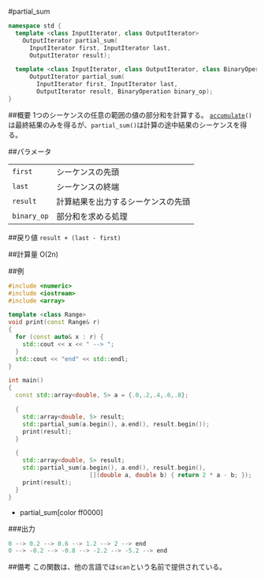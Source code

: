 #partial_sum
```cpp
namespace std {
  template <class InputIterator, class OutputIterator>
    OutputIterator partial_sum(
      InputIterator first, InputIterator last,
      OutputIterator result);

  template <class InputIterator, class OutputIterator, class BinaryOperation>
      OutputIterator partial_sum(
        InputIterator first, InputIterator last,
        OutputIterator result, BinaryOperation binary_op);
}
```

##概要
1つのシーケンスの任意の範囲の値の部分和を計算する。
[`accumulate`](./accumulate.md)`()`は最終結果のみを得るが、`partial_sum()`は計算の途中結果のシーケンスを得る。


##パラメータ

| | |
|-----------|-----------------------------------------------------|
| `first` | シーケンスの先頭 |
| `last` | シーケンスの終端 |
| `result` | 計算結果を出力するシーケンスの先頭 |
| `binary_op` | 部分和を求める処理 |


##戻り値
`result + (last - first)`


##計算量
Ο(2n)


##例
```cpp
#include <numeric>
#include <iostream>
#include <array>

template <class Range>
void print(const Range& r)
{
  for (const auto& x : r) {
    std::cout << x << " --> ";
  }
  std::cout << "end" << std::endl;
}

int main()
{
  const std::array<double, 5> a = {.0,.2,.4,.6,.8};

  {
    std::array<double, 5> result;
    std::partial_sum(a.begin(), a.end(), result.begin());
    print(result);
  }

  {
    std::array<double, 5> result;
    std::partial_sum(a.begin(), a.end(), result.begin(),
                       [](double a, double b) { return 2 * a - b; });
    print(result);
  }
}
```
* partial_sum[color ff0000]

###出力
```cpp
0 --> 0.2 --> 0.6 --> 1.2 --> 2 --> end
0 --> -0.2 --> -0.8 --> -2.2 --> -5.2 --> end
```


##備考
この関数は、他の言語では`scan`という名前で提供されている。

